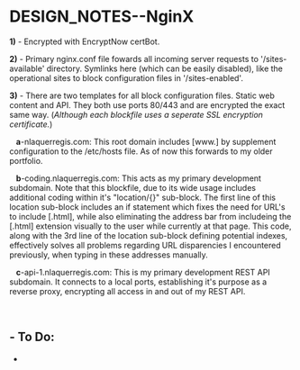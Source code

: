 # DESIGN_NOTES--NginX

<b>1)</b> - Encrypted with EncryptNow certBot.

<b>2)</b> - Primary nginx.conf file fowards all incoming server requests to '/sites-available' directory.  Symlinks here (which can be easily disabled), like the operational sites to block configuration files in '/sites-enabled'.

<b>3)</b> - There are two templates for all block configuration files.  Static web content and API.  They both use ports 80/443 and are encrypted the exact same way. (<i>Although each blockfile uses a seperate SSL encryption certificate.</i>)

&nbsp;&nbsp;&nbsp;<b>a</b>-nlaquerregis.com: This root domain includes [www.] by supplement configuration to the /etc/hosts file.  As of now this forwards to my older portfolio.

&nbsp;&nbsp;&nbsp;<b>b</b>-coding.nlaquerregis.com: This acts as my primary development subdomain.  Note that this blockfile, due to its wide usage includes additional coding within it's "location/{}" sub-block.  The first line of this location sub-block includes an if statement which fixes the need for URL's to include [.html], while also eliminating the address bar from includeing the [.html] extension visually to the user while currently at that page.  This code, along with the 3rd line of the location sub-block defining potential indexes, effectively solves all problems regarding URL disparencies I encountered previously, when typing in these addresses manually.

&nbsp;&nbsp;&nbsp;<b>c</b>-api-1.nlaquerregis.com: This is my primary development REST API subdomain.  It connects to a local ports, establishing it's purpose as a reverse proxy, encrypting all access in and out of my REST API.

</br>

## - To Do:

- 

